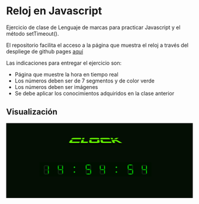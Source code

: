 # Reloj en Javascript

Ejercicio de clase de Lenguaje de marcas para practicar Javascript y el método setTimeout().

El repositorio facilita el acceso a la página que muestra el reloj a través del despliege de github pages [aquí](https://aminmboankod.github.io/Javascript-clock)

Las indicaciones para entregar el ejercicio son:

- Página que muestre la hora en tiempo real
- Los números deben ser de 7 segmentos y de color verde
- Los números deben ser imágenes
- Se debe aplicar los conocimientos adquiridos en la clase anterior

## Visualización

![Portada](/img/portada.png)